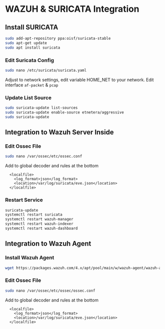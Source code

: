 # WAZUH & SURICATA Integration

## Install SURICATA
```bash
sudo add-apt-repository ppa:oisf/suricata-stable
sudo apt-get update
sudo apt install suricata
```

### Edit Suricata Config
```bash
sudo nano /etc/suricata/suricata.yaml
```
Adjust to network settings, edit variable HOME_NET to your network. Edit interface `af-packet` & `pcap`

### Update List Source
```bash
sudo suricata-update list-sources
sudo suricata-update enable-source etnetera/aggressive
sudo suricata-update
```

## Integration to Wazuh Server Inside

### Edit Ossec File
```bash
sudo nano /var/ossec/etc/ossec.conf
```
Add to global decoder and rules at the bottom
```
  <localfile>
    <log_format>json</log_format>
    <location>/var/log/suricata/eve.json</location>
  </localfile>
```

### Restart Service
```bash
suricata-update
systemctl restart suricata
systemctl restart wazuh-manager
systemctl restart wazuh-indexer
systemctl restart wazuh-dashboard
```

## Integration to Wazuh Agent

### Install Wazuh Agent
```bash
wget https://packages.wazuh.com/4.x/apt/pool/main/w/wazuh-agent/wazuh-agent_4.12.0-1_amd64.deb && sudo WAZUH_MANAGER='xxx.xxx.xxx.xxx' WAZUH_AGENT_NAME='agent' dpkg -i ./wazuh-agent_4.12.0-1_amd64.deb
```

### Edit Ossec File
```bash
sudo nano /var/ossec/etc/ossec/ossec.conf
```
Add to global decoder and rules at the bottom
```
  <localfile>
    <log_format>json</log_format>
    <location>/var/log/suricata/eve.json</location>
  </localfile>
```
